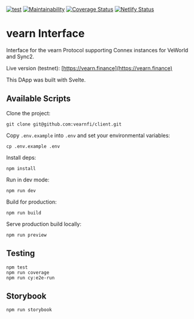 [![test](https://github.com/veFarm/client/workflows/test/badge.svg)](https://github.com/veFarm/client/actions/workflows/test.yml)
[![Maintainability](https://api.codeclimate.com/v1/badges/fdd1d0c953b7d5565216/maintainability)](https://codeclimate.com/github/veFarm/client/maintainability)
[![Coverage Status](https://coveralls.io/repos/github/vearnfi/client/badge.svg?branch=main)](https://coveralls.io/github/vearnfi/client?branch=main)
[![Netlify Status](https://api.netlify.com/api/v1/badges/c6966685-9414-4895-85f8-10b42cd3bc43/deploy-status)](https://app.netlify.com/sites/symphonious-macaron-41163f/deploys)

# vearn Interface

Interface for the vearn Protocol supporting Connex instances for VeWorld and Sync2.

Live version (testnet): [https://vearn.finance](https://vearn.finance)

This DApp was built with Svelte.

## Available Scripts

Clone the project:

```
git clone git@github.com:vearnfi/client.git
```

Copy `.env.example` into `.env` and set your environmental variables:

```
cp .env.example .env
```

Install deps:

```
npm install
```

Run in dev mode:

```
npm run dev
```

Build for production:

```
npm run build
```

Serve production build locally:

```
npm run preview
```

## Testing

```
npm test
npm run coverage
npm run cy:e2e-run
```

## Storybook

```
npm run storybook
```
